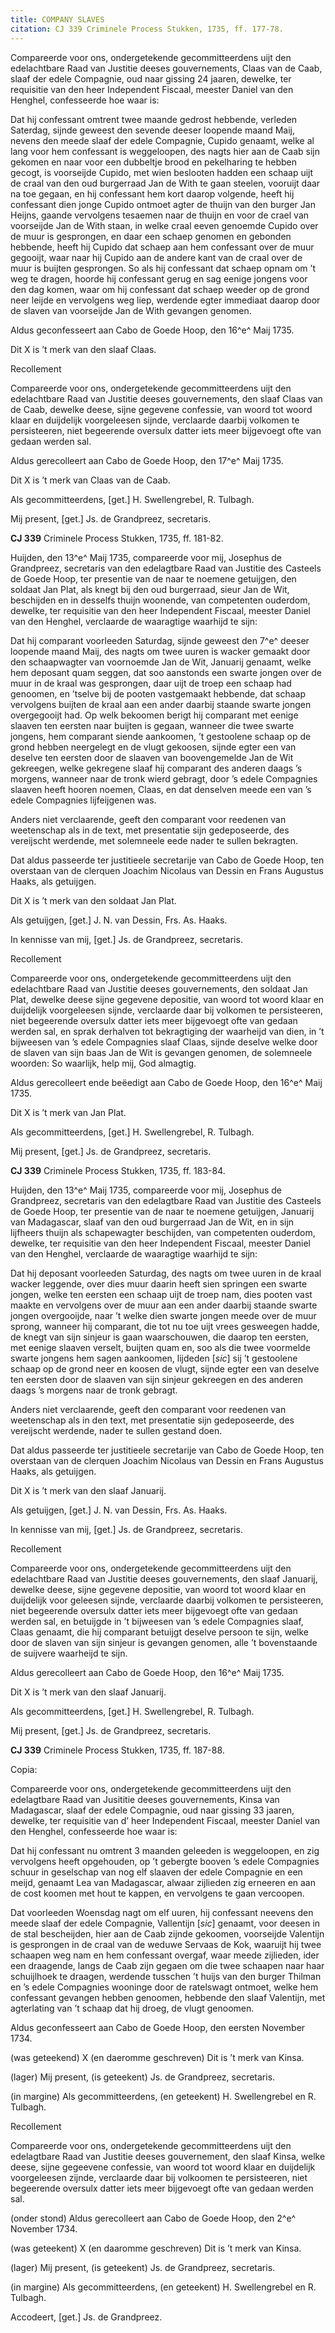 ```yaml
---
title: COMPANY SLAVES
citation: CJ 339 Criminele Process Stukken, 1735, ff. 177-78.
---
```


Compareerde voor ons, ondergetekende gecommitteerdens uijt den edelachtbare Raad van Justitie deeses gouvernements, Claas van de Caab, slaaf der edele Compagnie, oud naar gissing 24 jaaren, dewelke, ter requisitie van den heer Independent Fiscaal, meester Daniel van den Henghel, confesseerde hoe waar is:

Dat hij confessant omtrent twee maande gedrost hebbende, verleden Saterdag, sijnde geweest den sevende deeser loopende maand Maij, nevens den meede slaaf der edele Compagnie, Cupido genaamt, welke al lang voor hem confessant is weggeloopen, des nagts hier aan de Caab sijn gekomen en naar voor een dubbeltje brood en pekelharing te hebben gecogt, is voorseijde Cupido, met wien beslooten hadden een schaap uijt de craal van den oud burgerraad Jan de With te gaan steelen, vooruijt daar na toe gegaan, en hij confessant hem kort daarop volgende, heeft hij confessant dien jonge Cupido ontmoet agter de thuijn van den burger Jan Heijns, gaande vervolgens tesaemen naar de thuijn en voor de crael van voorseijde Jan de With staan, in welke craal eeven genoemde Cupido over de muur is gesprongen, en daar een schaep genomen en gebonden hebbende, heeft hij Cupido dat schaep aan hem confessant over de muur gegooijt, waar naar hij Cupido aan de andere kant van de craal over de muur is buijten gesprongen. So als hij confessant dat schaep opnam om ’t weg te dragen, hoorde hij confessant gerug en sag eenige jongens voor den dag komen, waar om hij confessant dat schaep weeder op de grond neer leijde en vervolgens weg liep, werdende egter immediaat daarop door de slaven van voorseijde Jan de With gevangen genomen.

Aldus geconfesseert aan Cabo de Goede Hoop, den 16^e^ Maij 1735.

Dit X is ’t merk van den slaaf Claas.

Recollement

Compareerde voor ons, ondergetekende gecommitteerdens uijt den edelachtbare Raad van Justitie deeses gouvernements, den slaaf Claas van de Caab, dewelke deese, sijne gegevene confessie, van woord tot woord klaar en duijdelijk voorgeleesen sijnde, verclaarde daarbij volkomen te persisteeren, niet begeerende oversulx datter iets meer bijgevoegt ofte van gedaan werden sal.

Aldus gerecolleert aan Cabo de Goede Hoop, den 17^e^ Maij 1735.

Dit X is ’t merk van Claas van de Caab.

Als gecommitteerdens, \[get.\] H. Swellengrebel, R. Tulbagh.

Mij present, \[get.\] Js. de Grandpreez, secretaris.

**CJ 339** Criminele Process Stukken, 1735, ff. 181-82.

Huijden, den 13^e^ Maij 1735, compareerde voor mij, Josephus de Grandpreez, secretaris van den edelagtbare Raad van Justitie des Casteels de Goede Hoop, ter presentie van de naar te noemene getuijgen, den soldaat Jan Plat, als knegt bij den oud burgerraad, sieur Jan de Wit, beschijden en in desselfs thuijn woonende, van competenten ouderdom, dewelke, ter requisitie van den heer Independent Fiscaal, meester Daniel van den Henghel, verclaarde de waaragtige waarhijd te sijn:

Dat hij comparant voorleeden Saturdag, sijnde geweest den 7^e^ deeser loopende maand Maij, des nagts om twee uuren is wacker gemaakt door den schaapwagter van voornoemde Jan de Wit, Januarij genaamt, welke hem deposant quam seggen, dat soo aanstonds een swarte jongen over de muur in de kraal was gesprongen, daar uijt de troep een schaap had genoomen, en ’tselve bij de pooten vastgemaakt hebbende, dat schaap vervolgens buijten de kraal aan een ander daarbij staande swarte jongen overgegooijt had. Op welk bekoomen berigt hij comparant met eenige slaaven ten eersten naar buijten is gegaan, wanneer die twee swarte jongens, hem comparant siende aankoomen, ’t gestoolene schaap op de grond hebben neergelegt en de vlugt gekoosen, sijnde egter een van deselve ten eersten door de slaaven van boovengemelde Jan de Wit gekreegen, welke gekregene slaaf hij comparant des anderen daags ’s morgens, wanneer naar de tronk wierd gebragt, door ’s edele Compagnies slaaven heeft hooren noemen, Claas, en dat denselven meede een van ’s edele Compagnies lijfeijgenen was.

Anders niet verclaarende, geeft den comparant voor reedenen van weetenschap als in de text, met presentatie sijn gedeposeerde, des vereijscht werdende, met solemneele eede nader te sullen bekragten.

Dat aldus passeerde ter justitieele secretarije van Cabo de Goede Hoop, ten overstaan van de clerquen Joachim Nicolaus van Dessin en Frans Augustus Haaks, als getuijgen.

Dit X is ’t merk van den soldaat Jan Plat.

Als getuijgen, \[get.\] J. N. van Dessin, Frs. As. Haaks.

In kennisse van mij, \[get.\] Js. de Grandpreez, secretaris.

Recollement

Compareerde voor ons, ondergetekende gecommitteerdens uijt den edelachtbare Raad van Justitie deeses gouvernements, den soldaat Jan Plat, dewelke deese sijne gegevene depositie, van woord tot woord klaar en duijdelijk voorgeleesen sijnde, verclaarde daar bij volkomen te persisteeren, niet begeerende oversulx datter iets meer bijgevoegt ofte van gedaan werden sal, en sprak derhalven tot bekragtiging der waarheijd van dien, in ’t bijweesen van ’s edele Compagnies slaaf Claas, sijnde deselve welke door de slaven van sijn baas Jan de Wit is gevangen genomen, de solemneele woorden: So waarlijk, help mij, God almagtig.

Aldus gerecolleert ende beëedigt aan Cabo de Goede Hoop, den 16^e^ Maij 1735.

Dit X is ’t merk van Jan Plat.

Als gecommitteerdens, \[get.\] H. Swellengrebel, R. Tulbagh.

Mij present, \[get.\] Js. de Grandpreez, secretaris.

**CJ 339** Criminele Process Stukken, 1735, ff. 183-84.

Huijden, den 13^e^ Maij 1735, compareerde voor mij, Josephus de Grandpreez, secretaris van den edelagtbare Raad van Justitie des Casteels de Goede Hoop, ter presentie van de naar te noemene getuijgen, Januarij van Madagascar, slaaf van den oud burgerraad Jan de Wit, en in sijn lijfheers thuijn als schapewagter beschijden, van competenten ouderdom, dewelke, ter requisitie van den heer Independent Fiscaal, meester Daniel van den Henghel, verclaarde de waaragtige waarhijd te sijn:

Dat hij deposant voorleeden Saturdag, des nagts om twee uuren in de kraal wacker leggende, over dies muur daarin heeft sien springen een swarte jongen, welke ten eersten een schaap uijt de troep nam, dies pooten vast maakte en vervolgens over de muur aan een ander daarbij staande swarte jongen overgooijde, naar ’t welke dien swarte jongen meede over de muur sprong, wanneer hij comparant, die tot nu toe uijt vrees gesweegen hadde, de knegt van sijn sinjeur is gaan waarschouwen, die daarop ten eersten, met eenige slaaven verselt, buijten quam en, soo als die twee voormelde swarte jongens hem sagen aankoomen, lijdeden \[*sic*\] sij ’t gestoolene schaap op de grond neer en koosen de vlugt, sijnde egter een van deselve ten eersten door de slaaven van sijn sinjeur gekreegen en des anderen daags ’s morgens naar de tronk gebragt.

Anders niet verclaarende, geeft den comparant voor reedenen van weetenschap als in den text, met presentatie sijn gedeposeerde, des vereijscht werdende, nader te sullen gestand doen.

Dat aldus passeerde ter justitieele secretarije van Cabo de Goede Hoop, ten overstaan van de clerquen Joachim Nicolaus van Dessin en Frans Augustus Haaks, als getuijgen.

Dit X is ’t merk van den slaaf Januarij.

Als getuijgen, \[get.\] J. N. van Dessin, Frs. As. Haaks.

In kennisse van mij, \[get.\] Js. de Grandpreez, secretaris.

Recollement

Compareerde voor ons, ondergetekende gecommitteerdens uijt den edelachtbare Raad van Justitie deeses gouvernements, den slaaf Januarij, dewelke deese, sijne gegevene depositie, van woord tot woord klaar en duijdelijk voor geleesen sijnde, verclaarde daarbij volkomen te persisteeren, niet begeerende oversulx datter iets meer bijgevoegt ofte van gedaan werden sal, en betuijgde in ’t bijweesen van ’s edele Compagnies slaaf, Claas genaamt, die hij comparant betuijgt deselve persoon te sijn, welke door de slaven van sijn sinjeur is gevangen genomen, alle ’t bovenstaande de suijvere waarheijd te sijn.

Aldus gerecolleert aan Cabo de Goede Hoop, den 16^e^ Maij 1735.

Dit X is ’t merk van den slaaf Januarij.

Als gecommitteerdens, \[get.\] H. Swellengrebel, R. Tulbagh.

Mij present, \[get.\] Js. de Grandpreez, secretaris.

**CJ 339** Criminele Process Stukken, 1735, ff. 187-88.

Copia:

Compareerde voor ons, ondergetekende gecommitteerdens uijt den edelagtbare Raad van Jusititie deeses gouvernements, Kinsa van Madagascar, slaaf der edele Compagnie, oud naar gissing 33 jaaren, dewelke, ter requisitie van d’ heer Independent Fiscaal, meester Daniel van den Henghel, confesseerde hoe waar is:

Dat hij confessant nu omtrent 3 maanden geleeden is weggeloopen, en zig vervolgens heeft opgehouden, op ’t gebergte booven ’s edele Compagnies schuur in geselschap van nog elf slaaven der edele Compagnie en een meijd, genaamt Lea van Madagascar, alwaar zijlieden zig erneeren en aan de cost koomen met hout te kappen, en vervolgens te gaan vercoopen.

Dat voorleeden Woensdag nagt om elf uuren, hij confessant neevens den meede slaaf der edele Compagnie, Vallentijn \[*sic*\] genaamt, voor deesen in de stal bescheijden, hier aan de Caab zijnde gekoomen, voorseijde Valentijn is gesprongen in de craal van de weduwe Servaas de Kok, waaruijt hij twee schaapen weg nam en hem confessant overgaf, waar meede zijlieden, ider een draagende, langs de Caab zijn gegaen om die twee schaapen naar haar schuijlhoek te draagen, werdende tusschen ’t huijs van den burger Thilman en ’s edele Compagnies wooninge door de ratelswagt ontmoet, welke hem confessant gevangen hebben genoomen, hebbende den slaaf Valentijn, met agterlating van ’t schaap dat hij droeg, de vlugt genoomen.

Aldus geconfesseert aan Cabo de Goede Hoop, den eersten November 1734.

(was geteekend) X (en daeromme geschreven) Dit is ’t merk van Kinsa.

(lager) Mij present, (is geteekent) Js. de Grandpreez, secretaris.

(in margine) Als gecommitteerdens, (en geteekent) H. Swellengrebel en R. Tulbagh.

Recollement

Compareerde voor ons, ondergetekende gecommitteerdens uijt den edelagtbare Raad van Justitie deeses gouvernement, den slaaf Kinsa, welke deese, sijne gegeevene confessie, van woord tot woord klaar en duijdelijk voorgeleesen zijnde, verclaarde daar bij volkoomen te persisteeren, niet begeerende oversulx datter iets meer bijgevoegt ofte van gedaan werden sal.

(onder stond) Aldus gerecolleert aan Cabo de Goede Hoop, den 2^e^ November 1734.

(was geteekent) X (en daaromme geschreven) Dit is ’t merk van Kinsa.

(lager) Mij present, (is geteekent) Js. de Grandpreez, secretaris.

(in margine) Als gecommitteerdens, (en geteekent) H. Swellengrebel en R. Tulbagh.

Accodeert, \[get.\] Js. de Grandpreez.
